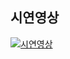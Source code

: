 ## 시연영상
[![시연영상](https://img.youtube.com/vi/KQYEydsVtxY/0.jpg)](https://www.youtube.com/watch?v=KQYEydsVtxY)
